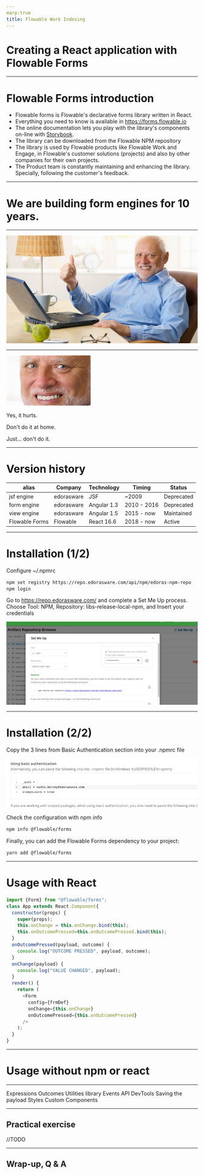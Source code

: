 ```yaml
---
marp:true
title: Flowable Work Indexing
---
```


<!-- theme: default -->
<style>

section {
    background: #fff url(img/background.png) no-repeat center center;
  background-size: cover;
  font-family: "Montserrat";
}

section.centeredSection {
  text-align: center;
}

section.smallerFont {
  font-size: 24px;
}

@font-face {
  font-family: 'Montserrat';
  font-style: normal;
  font-weight: 200;
  src: local('Montserrat ExtraLight'), local('Montserrat-ExtraLight'),
       url('./fonts/montserrat-v12-latin-200.woff2') format('woff2'), /* Chrome 26+, Opera 23+, Firefox 39+ */
       url('./fonts/montserrat-v12-latin-200.woff') format('woff'); /* Chrome 6+, Firefox 3.6+, IE 9+, Safari 5.1+ */
}
/* montserrat-300 - latin */
@font-face {
  font-family: 'Montserrat';
  font-style: normal;
  font-weight: 300;
  src: local('Montserrat Light'), local('Montserrat-Light'),
       url('./fonts/montserrat-v12-latin-300.woff2') format('woff2'), /* Chrome 26+, Opera 23+, Firefox 39+ */
       url('./fonts/montserrat-v12-latin-300.woff') format('woff'); /* Chrome 6+, Firefox 3.6+, IE 9+, Safari 5.1+ */
}
/* montserrat-regular - latin */
@font-face {
  font-family: 'Montserrat';
  font-style: normal;
  font-weight: 400;
  src: local('Montserrat Regular'), local('Montserrat-Regular'),
       url('./fonts/montserrat-v12-latin-regular.woff2') format('woff2'), /* Chrome 26+, Opera 23+, Firefox 39+ */
       url('./fonts/montserrat-v12-latin-regular.woff') format('woff'); /* Chrome 6+, Firefox 3.6+, IE 9+, Safari 5.1+ */
}
/* montserrat-500 - latin */
@font-face {
  font-family: 'Montserrat';
  font-style: normal;
  font-weight: 500;
  src: local('Montserrat Medium'), local('Montserrat-Medium'),
       url('./fonts/montserrat-v12-latin-500.woff2') format('woff2'), /* Chrome 26+, Opera 23+, Firefox 39+ */
       url('./fonts/montserrat-v12-latin-500.woff') format('woff'); /* Chrome 6+, Firefox 3.6+, IE 9+, Safari 5.1+ */
}
/* montserrat-700 - latin */
@font-face {
  font-family: 'Montserrat';
  font-style: normal;
  font-weight: 700;
  src: local('Montserrat Bold'), local('Montserrat-Bold'),
       url('./fonts/montserrat-v12-latin-700.woff2') format('woff2'), /* Chrome 26+, Opera 23+, Firefox 39+ */
       url('./fonts/montserrat-v12-latin-700.woff') format('woff'); /* Chrome 6+, Firefox 3.6+, IE 9+, Safari 5.1+ */
}
</style>
# <!-- fit --> Creating a React application with Flowable Forms

---

# Flowable Forms introduction

- Flowable forms is Flowable's declarative forms library written in React.
- Everything you need to know is available in https://forms.flowable.io
- The online documentation lets you play with the library's components on-line with [Storybook](https://github.com/storybookjs/storybook).
- The library can be downloaded from the Flowable NPM repository
- The library is used by Flowable products like Flowable Work and Engage, in Flowable's customer solutions (projects) and also by other companies for their own projects.
- The Product team is constantly maintaining and enhancing the library. Specially, following the customer's feedback.


---
# <!-- fit --> We are building form engines for 10 years.

--- 

![bg cover](img/hideyourpainmeme.jpg)

---

![bg left 40%](img/hideyourpainmemeFOCUS.jpg)

Yes, it hurts.

Don't do it at home.

Just... don't do it.

---

# Version history

|  alias  | Company | Technology | Timing | Status |
| --- | --- | --- | --- | --- |
| jsf engine | edorasware | JSF | ~2009 | Deprecated
| form engine | edorasware | Angular 1.3 | 2010 - 2016 | Deprecated |
| view engine | edorasware | Angular 1.5 | 2015 - now | Maintained |
| Flowable Forms | Flowable |  React 16.6 | 2018 - now | Active |

---

# Installation (1/2)

Configure ~/.npmrc

```bash
npm set registry https://repo.edorasware.com/api/npm/edoras-npm-repo
npm login
```

Go to https://repo.edorasware.com/ and complete a Set Me Up process. 
Choose Tool: NPM, Repository: libs-release-local-npm, and Insert your credentials

![h:250](img/setmeup.png)

---

# Installation (2/2)

Copy the 3 lines from Basic Authentication section into your .npmrc file 

![h:200](img/npmbasichauth.png)

Check the configuration with npm info

```bash
npm info @flowable/forms
```

Finally, you can add the Flowable Forms dependency to your project:

```bash
yarn add @flowable/forms
```

---

# Usage with React

```javascript
import {Form} from "@flowable/forms";
class App extends React.Component{
  constructor(props) {
    super(props);
    this.onChange = this.onChange.bind(this);
    this.onOutcomePressed=this.onOutcomePressed.bind(this);
  }
  onOutcomePressed(payload, outcome) {
    console.log("OUTCOME PRESSED", payload, outcome);
  }
  onChange(payload) {
    console.log("VALUE CHANGED", payload);
  }
  render() {
    return (
      <Form
        config={frmDef}
        onChange={this.onChange}
        onOutcomePressed={this.onOutcomePressed}
      />
    );
  }
}
```

---

# Usage without npm  or react



---
Expressions
Outcomes
Utilities library
Events
API
DevTools
Saving the payload
Styles
Custom Components

---
## Practical exercise

//TODO

---
<!--
_class: centeredSection
-->
## Wrap-up, Q & A